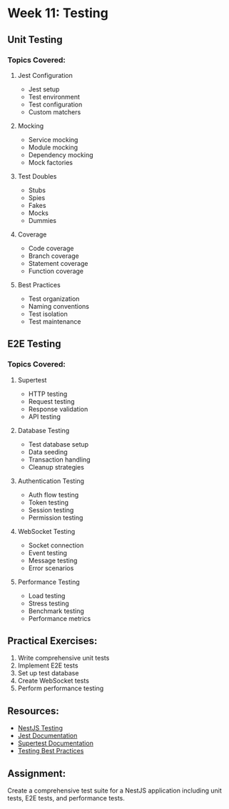 # Week 11: Testing

## Unit Testing

### Topics Covered:

1. Jest Configuration

   - Jest setup
   - Test environment
   - Test configuration
   - Custom matchers

2. Mocking

   - Service mocking
   - Module mocking
   - Dependency mocking
   - Mock factories

3. Test Doubles

   - Stubs
   - Spies
   - Fakes
   - Mocks
   - Dummies

4. Coverage

   - Code coverage
   - Branch coverage
   - Statement coverage
   - Function coverage

5. Best Practices
   - Test organization
   - Naming conventions
   - Test isolation
   - Test maintenance

## E2E Testing

### Topics Covered:

1. Supertest

   - HTTP testing
   - Request testing
   - Response validation
   - API testing

2. Database Testing

   - Test database setup
   - Data seeding
   - Transaction handling
   - Cleanup strategies

3. Authentication Testing

   - Auth flow testing
   - Token testing
   - Session testing
   - Permission testing

4. WebSocket Testing

   - Socket connection
   - Event testing
   - Message testing
   - Error scenarios

5. Performance Testing
   - Load testing
   - Stress testing
   - Benchmark testing
   - Performance metrics

## Practical Exercises:

1. Write comprehensive unit tests
2. Implement E2E tests
3. Set up test database
4. Create WebSocket tests
5. Perform performance testing

## Resources:

- [NestJS Testing](https://docs.nestjs.com/fundamentals/testing)
- [Jest Documentation](https://jestjs.io/docs/getting-started)
- [Supertest Documentation](https://github.com/visionmedia/supertest)
- [Testing Best Practices](https://docs.nestjs.com/fundamentals/testing#testing-best-practices)

## Assignment:

Create a comprehensive test suite for a NestJS application including unit tests, E2E tests, and performance tests.
